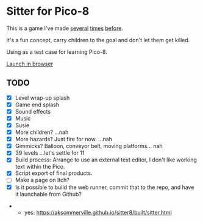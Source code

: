 # Sitter for Pico-8

This is a game I've made
  [several](https://github.com/aksommerville/lilsitter)
  [times](https://github.com/aksommerville/sitter2009)
  [before](https://github.com/aksommerville/sitter).

It's a fun concept, carry children to the goal and don't let them get killed.

Using as a test case for learning Pico-8.

[Launch in browser](https://aksommerville.github.io/sitter8/built/sitter.html)

## TODO

- [x] Level wrap-up splash
- [x] Game end splash
- [x] Sound effects
- [x] Music
- [x] Susie
- [x] More children? ...nah
- [x] More hazards? Just fire for now. ...nah
- [x] Gimmicks? Balloon, conveyor belt, moving platforms... nah
- [x] 39 levels ...let's settle for 11
- [x] Build process: Arrange to use an external text editor, I don't like working text within the Pico.
- [x] Script export of final products.
- [ ] Make a page on Itch?
- [x] Is it possible to build the web runner, commit that to the repo, and have it launchable from Github?
- - yes: https://aksommerville.github.io/sitter8/built/sitter.html
